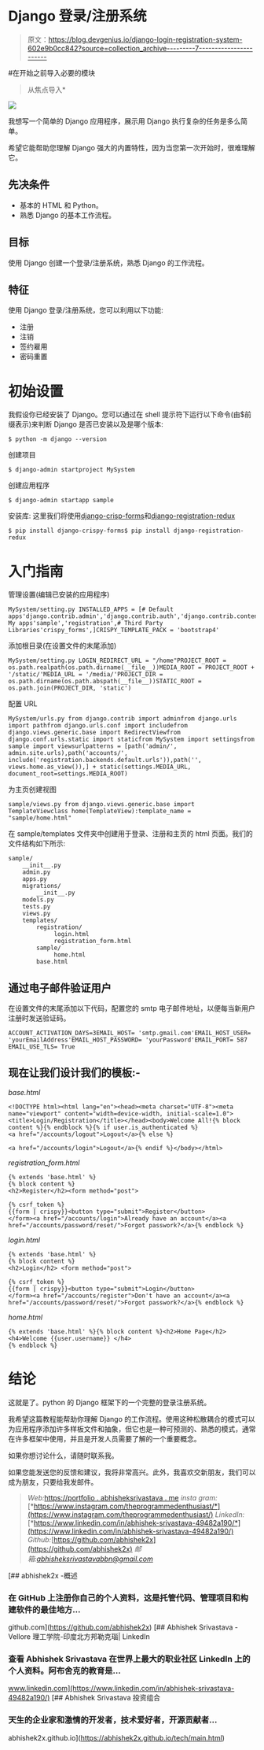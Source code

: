 # Django 登录/注册系统

> 原文：<https://blog.devgenius.io/django-login-registration-system-602e9b0cc842?source=collection_archive---------7----------------------->

#在开始之前导入必要的模块

> 从焦点导入*

![](img/e52987d9fa2263a047679bbd805c0013.png)

我想写一个简单的 Django 应用程序，展示用 Django 执行复杂的任务是多么简单。

希望它能帮助您理解 Django 强大的内置特性，因为当您第一次开始时，很难理解它。

## 先决条件

*   基本的 HTML 和 Python。
*   熟悉 Django 的基本工作流程。

## 目标

使用 Django 创建一个登录/注册系统，熟悉 Django 的工作流程。

## 特征

使用 Django 登录/注册系统，您可以利用以下功能:

*   注册
*   注销
*   签约雇用
*   密码重置

# 初始设置

我假设你已经安装了 Django。您可以通过在 shell 提示符下运行以下命令(由$前缀表示)来判断 Django 是否已安装以及是哪个版本:

```
$ python -m django --version
```

创建项目

```
$ django-admin startproject MySystem
```

创建应用程序

```
$ django-admin startapp sample
```

安装库:
这里我们将使用[django-crisp-forms](https://pypi.org/project/django-crispy-forms/)和[django-registration-redux](https://pypi.org/project/django-registration-redux/)

```
$ pip install django-crispy-forms$ pip install django-registration-redux
```

# 入门指南

管理设置(编辑已安装的应用程序)

```
MySystem/setting.py INSTALLED_APPS = [# Default apps'django.contrib.admin','django.contrib.auth','django.contrib.contenttypes','django.contrib.sessions','django.contrib.messages','django.contrib.staticfiles',# My apps'sample','registration',# Third Party Libraries'crispy_forms',]CRISPY_TEMPLATE_PACK = 'bootstrap4'
```

添加根目录(在设置文件的末尾添加)

```
MySystem/setting.py LOGIN_REDIRECT_URL = "/home"PROJECT_ROOT = os.path.realpath(os.path.dirname(__file__))MEDIA_ROOT = PROJECT_ROOT + '/static/'MEDIA_URL = '/media/'PROJECT_DIR = os.path.dirname(os.path.abspath(__file__))STATIC_ROOT = os.path.join(PROJECT_DIR, 'static')
```

配置 URL

```
MySystem/urls.py from django.contrib import adminfrom django.urls import pathfrom django.urls.conf import includefrom django.views.generic.base import RedirectViewfrom django.conf.urls.static import staticfrom MySystem import settingsfrom sample import viewsurlpatterns = [path('admin/', admin.site.urls),path('accounts/', include('registration.backends.default.urls')),path('', views.home.as_view()),] + static(settings.MEDIA_URL, document_root=settings.MEDIA_ROOT)
```

为主页创建视图

```
sample/views.py from django.views.generic.base import TemplateViewclass home(TemplateView):template_name = "sample/home.html"
```

在 sample/templates 文件夹中创建用于登录、注册和主页的 html 页面。我们的文件结构如下所示:

```
sample/
    __init__.py
    admin.py
    apps.py
    migrations/
        __init__.py
    models.py
    tests.py
    views.py
    templates/
        registration/
             login.html
             registration_form.html
        sample/
             home.html
        base.html
```

## 通过电子邮件验证用户

在设置文件的末尾添加以下代码，配置您的 smtp 电子邮件地址，以便每当新用户注册时发送验证码。

```
ACCOUNT_ACTIVATION_DAYS=3EMAIL_HOST= 'smtp.gmail.com'EMAIL_HOST_USER= 'yourEmailAddress'EMAIL_HOST_PASSWORD= 'yourPassword'EMAIL_PORT= 587
EMAIL_USE_TLS= True
```

## 现在让我们设计我们的模板:-

*base.html*

```
<!DOCTYPE html><html lang="en"><head><meta charset="UTF-8"><meta name="viewport" content="width=device-width, initial-scale=1.0"><title>Login/Registration</title></head><body>Welcome All!{% block content %}{% endblock %}{% if user.is_authenticated %}
<a href="/accounts/logout">Logout</a>{% else %}

<a href="/accounts/login">Logout</a>{% endif %}</body></html>
```

*registration_form.html*

```
{% extends 'base.html' %}  
{% block content %}   
<h2>Register</h2><form method="post">

{% csrf_token %} 
{{form | crispy}}<button type="submit">Register</button>   
</form><a href="/accounts/login">Already have an account</a><a href="/accounts/password/reset/">Forgot passwork?</a>{% endblock %}
```

*login.html*

```
{% extends 'base.html' %}  
{% block content %}   
<h2>Login</h2> <form method="post">

{% csrf_token %} 
{{form | crispy}}<button type="submit">Login</button>   
</form><a href="/accounts/register">Don't have an account</a><a href="/accounts/password/reset/">Forgot passwork?</a>{% endblock %}
```

*home.html*

```
{% extends 'base.html' %}{% block content %}<h2>Home Page</h2><h4>Welcome {{user.username}} </h4>
{% endblock %}
```

# 结论

这就是了。python 的 Django 框架下的一个完整的登录注册系统。

我希望这篇教程能帮助你理解 Django 的工作流程。使用这种松散耦合的模式可以为应用程序添加许多样板文件和抽象，但它也是一种可预测的、熟悉的模式，通常在许多框架中使用，并且是开发人员需要了解的一个重要概念。

如果你想讨论什么，请随时联系我。

如果您能发送您的反馈和建议，我将非常高兴。此外，我喜欢交新朋友，我们可以成为朋友，只要给我发邮件。

> *Web:*[https://portfolio . abhisheksrivastava . me](https://portfolio.abhisheksrivastava.me/) *insta gram:*[*https://www.instagram.com/theprogrammedenthusiast/*](https://www.instagram.com/theprogrammedenthusiast/) *LinkedIn:*[*https://www.linkedin.com/in/abhishek-srivastava-49482a190/*](https://www.linkedin.com/in/abhishek-srivastava-49482a190/) *Github:*[https://github.com/abhishek2x](https://github.com/abhishek2x) *邮箱:abhisheksrivastavabbn@gmail.com*

[](https://github.com/abhishek2x) [## abhishek2x -概述

### 在 GitHub 上注册你自己的个人资料，这是托管代码、管理项目和构建软件的最佳地方…

github.com](https://github.com/abhishek2x)  [## Abhishek Srivastava - Vellore 理工学院-印度北方邦勒克瑙| LinkedIn

### 查看 Abhishek Srivastava 在世界上最大的职业社区 LinkedIn 上的个人资料。阿布舍克的教育是…

www.linkedin.com](https://www.linkedin.com/in/abhishek-srivastava-49482a190/) [](https://abhishek2x.github.io/tech/main.html) [## Abhishek Srivastava 投资组合

### 天生的企业家和激情的开发者，技术爱好者，开源贡献者…

abhishek2x.github.io](https://abhishek2x.github.io/tech/main.html)